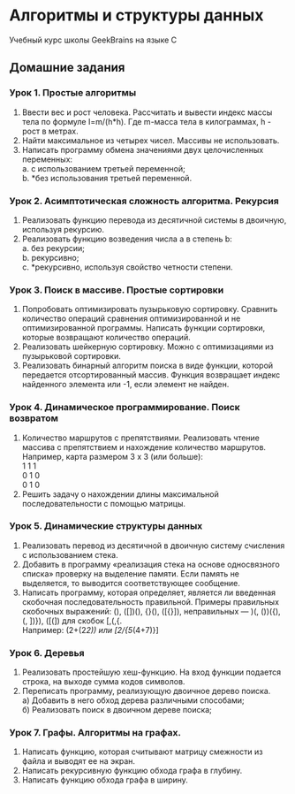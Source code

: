 # Алгоритмы и структуры данных
Учебный курс школы GeekBrains на языке C

## Домашние задания

### Урок 1. Простые алгоритмы
1. Ввести вес и рост человека. Рассчитать и вывести индекс массы тела по формуле I=m/(h*h). Где m-масса тела в килограммах, h - рост в метрах.
2. Найти максимальное из четырех чисел. Массивы не использовать.
3. Написать программу обмена значениями двух целочисленных переменных:  
    a. с использованием третьей переменной;  
    b. *без использования третьей переменной.

### Урок 2. Асимптотическая сложность алгоритма. Рекурсия
1. Реализовать функцию перевода из десятичной системы в двоичную, используя рекурсию.
2. Реализовать функцию возведения числа a в степень b:  
    a. без рекурсии;  
    b. рекурсивно;    
    c. *рекурсивно, используя свойство четности степени.  

### Урок 3. Поиск в массиве. Простые сортировки
1. Попробовать оптимизировать пузырьковую сортировку. Сравнить количество операций сравнения оптимизированной и не оптимизированной программы. Написать функции сортировки, которые возвращают количество операций.
2. Реализовать шейкерную сортировку. Можно с оптимизациями из пузырьковой сортировки.
3. Реализовать бинарный алгоритм поиска в виде функции, которой передается отсортированный массив. Функция возвращает индекс найденного элемента или -1, если элемент не найден.

### Урок 4. Динамическое программирование. Поиск возвратом
1. Количество маршрутов с препятствиями. Реализовать чтение массива с препятствием и нахождение количество маршрутов.  
Например, карта размером 3 x 3 (или больше):  
1   1    1  
0   1    0  
0   1    0  
2. Решить задачу о нахождении длины максимальной последовательности с помощью матрицы.

### Урок 5. Динамические структуры данных
1. Реализовать перевод из десятичной в двоичную систему счисления с использованием стека.
2. Добавить в программу «реализация стека на основе односвязного списка» проверку на выделение памяти. Если память не выделяется, то выводится соответствующее сообщение. 
3. Написать программу, которая определяет, является ли введенная скобочная последовательность правильной. Примеры правильных скобочных выражений: (), ([])(), {}(), ([{}]), неправильных — )(, ())({), (, ])}), ([(]) для скобок [,(,{.  
Например: (2+(2*2)) или [2/{5*(4+7)}]

### Урок 6. Деревья
1. Реализовать простейшую хеш-функцию. На вход функции подается строка, на выходе сумма кодов символов.
2. Переписать программу, реализующую двоичное дерево поиска.  
а) Добавить в него обход дерева различными способами;  
б) Реализовать поиск в двоичном дереве поиска;

### Урок 7. Графы. Алгоритмы на графах.
1. Написать функцию, которая считывают матрицу смежности из файла и выводят ее на экран.
2. Написать рекурсивную функцию обхода графа в глубину.
3. Написать функцию обхода графа в ширину.

